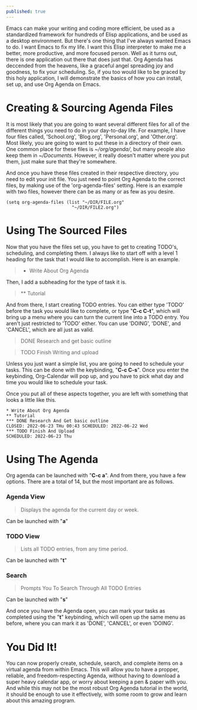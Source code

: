 ```yaml
---
published: true
---
```

Emacs can make your writing and coding more efficient, be used as a standardized framework for hundreds of Elisp applications, and be used as a desktop environment. But there's one thing that I've always wanted Emacs to do. I want Emacs to fix my life. I want this Elisp interpreter to make me a better, more productive, and more focused person. Well as it turns out, there is one application out there that does just that. Org Agenda has deccended from the heavens, like a graceful angel spreading joy and goodness, to fix your scheduling. So, if you too would like to be graced by this holy application, I will demonstrate the basics of how you can install, set up, and use Org Agenda on Emacs.

# Creating & Sourcing Agenda Files

It is most likely that you are going to want several different files for all of the different things you need to do in your day-to-day life. For example, I have four files called, 'School.org', 'Blog.org', 'Personal.org', and 'Other.org'. Most likely, you are going to want to put these in a directory of their own. One common place for these files is *~/org/agenda/*, but many people also keep them in *~/Documents*. However, it really doesn't matter where you put them, just make sure that they're somewhere.

And once you have these files created in their respective directory, you need to edit your init file. You just need to point Org Agenda to the correct files, by making use of the 'org-agenda-files' setting. Here is an example with two files, however there can be as many or as few as you desire.

    (setq org-agenda-files (list "~/DIR/FILE.org"
                             "~/DIR/FILE2.org")

# Using The Sourced Files

Now that you have the files set up, you have to get to creating TODO's, scheduling, and completing them. I always like to start off with a level 1 heading for the task that I would like to accomplish. Here is an example.

> * Write About Org Agenda

Then, I add a subheading for the type of task it is.

> ** Tutorial

And from there, I start creating TODO entries. You can either type 'TODO' before the task you would like to complete, or type "**C-c C-t**", which will bring up a menu where you can turn the current line into a TODO entry. You aren't just restricted to 'TODO' either. You can use 'DOING', 'DONE', and 'CANCEL', which are all just as valid.

> DONE Research and get basic outline

> TODO Finish Writing and upload

Unless you just want a simple list, you are going to need to schedule your tasks. This can be done with the keybinding, "**C-c C-s**". Once you enter the keybinding, Org-Calendar will pop up, and you have to pick what day and time you would like to schedule your task.

Once you put all of these aspects together, you are left with something that looks a little like this.

    * Write About Org Agenda
    ** Tutorial
    *** DONE Research And Get basic outline
    CLOSED: 2022-06-23 THu 00:43 SCHEDULED: 2022-06-22 Wed
    *** TODO Finish And Upload
    SCHEDULED: 2022-06-23 Thu

# Using The Agenda

Org agenda can be launched with "**C-c a**". And from there, you have a few options. There are a total of 14, but the most important are as follows.

### Agenda View
> Displays the agenda for the current day or week.

Can be launched with "**a**"

### TODO View
> Lists all TODO entries, from any time period.

Can be launched with "**t**"

### Search
> Prompts You To Search Through All TODO Entries

Can be launched with "**s**"

And once you have the Agenda open, you can mark your tasks as completed using the "**t**" keybinding, which will open up the same menu as before, where you can mark it as 'DONE', 'CANCEL', or even 'DOING'.

# You Did It!

You can now properly create, schedule, search, and complete items on a virtual agenda from within Emacs. This will allow you to have a propper, reliable, and freedom-respecting Agenda, without having to download a super heavy calendar app, or worry about keeping a pen & paper with you. And while this may not be the most robust Org Agenda tutorial in the world, it should be enough to use it effectively, with some room to grow and learn about this amazing program.

